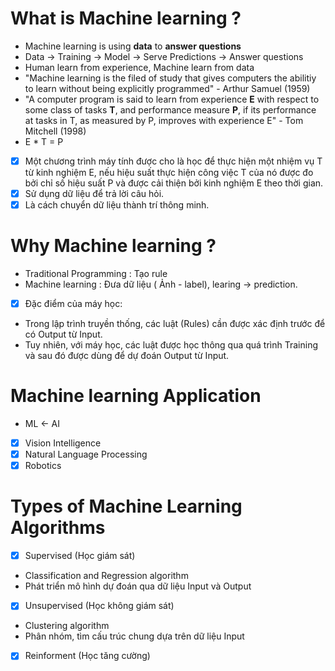 # What is Machine learning ?
- Machine learning is using **data** to **answer questions**
- Data -> Training -> Model -> Serve Predictions -> Answer questions
- Human learn from experience, Machine learn from data
- "Machine learning is the filed of study that gives computers the abilitiy to learn without being explicitly programmed" - Arthur Samuel (1959)
- "A computer program is said to learn from experience **E** with respect to some class of tasks **T**, and performance measure **P**, if its performance at tasks in T, as measured by P, improves with experience E" - Tom Mitchell (1998)
- E * T = P
- [x] Một chương trình máy tính được cho là học để thực hiện một nhiệm vụ T từ kinh nghiệm E, nếu hiệu suất thực hiện công việc T của nó được đo bởi chỉ số hiệu suất P và được cải thiện bởi kinh nghiệm E theo thời gian.
- [x] Sử dụng dữ liệu để trả lời câu hỏi.
- [x] Là cách chuyển dữ liệu thành trí thông minh.
# Why Machine learning ?
- Traditional Programming : Tạo rule
- Machine learning : Đưa dữ liệu ( Ảnh - label), learing -> prediction.
- [x] Đặc điểm của máy học:
- Trong lập trình truyền thống, các luật (Rules) cần được xác định trước để có Output từ Input.
- Tuy nhiên, với máy học, các luật được học thông qua quá trình Training và sau đó được dùng để dự đoán Output từ Input.

# Machine learning Application
- ML <- AI
- [x] Vision Intelligence
- [x] Natural Language Processing
- [x] Robotics

# Types of Machine Learning Algorithms
- [x] Supervised (Học giám sát)
- Classification and Regression algorithm
- Phát triển mô hình dự đoán qua dữ liệu Input và Output  
- [x] Unsupervised (Học không giám sát)
- Clustering algorithm
- Phân nhóm, tìm cấu trúc chung dựa trên dữ liệu Input
- [x] Reinforment (Học tăng cường)

